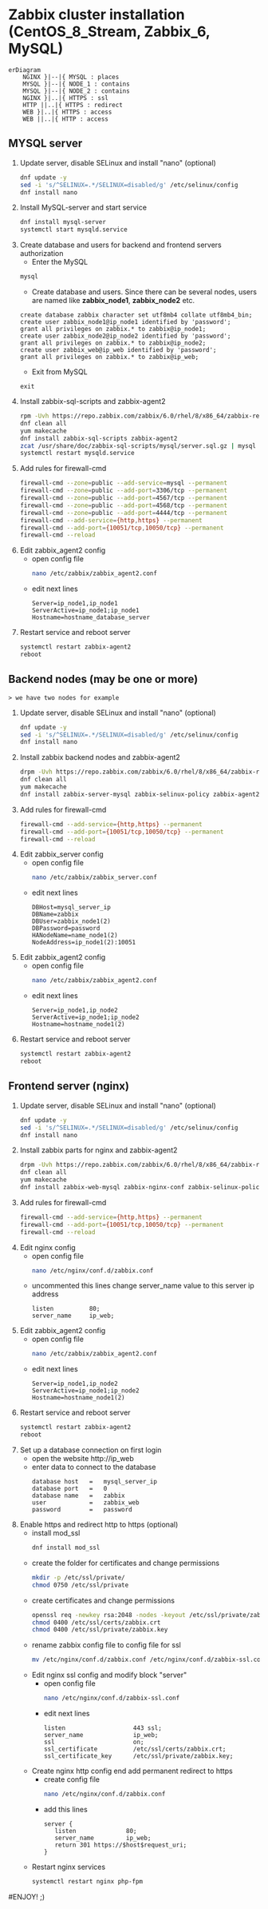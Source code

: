 # Zabbix cluster installation (CentOS_8_Stream, Zabbix_6, MySQL)

```mermaid
erDiagram
    NGINX }|--|{ MYSQL : places
    MYSQL }|--|{ NODE_1 : contains
    MYSQL }|--|{ NODE_2 : contains
    NGINX }|..|{ HTTPS : ssl
    HTTP ||..|{ HTTPS : redirect
    WEB }|..|{ HTTPS : access
    WEB ||..|{ HTTP : access
```

## MYSQL server
1. Update server, disable SELinux and install "nano" (optional)
   ```bash
   dnf update -y
   sed -i 's/^SELINUX=.*/SELINUX=disabled/g' /etc/selinux/config
   dnf install nano
   ```
2. Install MySQL-server and start service
   ```bash
   dnf install mysql-server
   systemctl start mysqld.service
   ```
3. Create database and users for backend and frontend servers authorization 
    - Enter the MySQL
    ```bash
    mysql
    ```
    - Create database and users. Since there can be several nodes, users are named like **zabbix_node1**, **zabbix_node2** etc.   
    ```mysql
    create database zabbix character set utf8mb4 collate utf8mb4_bin;
    create user zabbix_node1@ip_node1 identified by 'password';
    grant all privileges on zabbix.* to zabbix@ip_node1;
    create user zabbix_node2@ip_node2 identified by 'password';
    grant all privileges on zabbix.* to zabbix@ip_node2;
    create user zabbix_web@ip_web identified by 'password';
    grant all privileges on zabbix.* to zabbix@ip_web;
    ```
    - Exit from MySQL
    ```mysql
    exit
    ```
4. Install zabbix-sql-scripts and zabbix-agent2
    ```bash
    rpm -Uvh https://repo.zabbix.com/zabbix/6.0/rhel/8/x86_64/zabbix-release-6.0-1.el8.noarch.rpm
    dnf clean all
    yum makecache
    dnf install zabbix-sql-scripts zabbix-agent2
    zcat /usr/share/doc/zabbix-sql-scripts/mysql/server.sql.gz | mysql zabbix
    systemctl restart mysqld.service
    ```
5. Add rules for firewall-cmd
    ```bash
    firewall-cmd --zone=public --add-service=mysql --permanent
    firewall-cmd --zone=public --add-port=3306/tcp --permanent
    firewall-cmd --zone=public --add-port=4567/tcp --permanent
    firewall-cmd --zone=public --add-port=4568/tcp --permanent
    firewall-cmd --zone=public --add-port=4444/tcp --permanent
    firewall-cmd --add-service={http,https} --permanent
    firewall-cmd --add-port={10051/tcp,10050/tcp} --permanent
    firewall-cmd --reload
    ```
6. Edit zabbix_agent2 config
   - open config file
     ```bash
     nano /etc/zabbix/zabbix_agent2.conf
     ```
   - edit next lines
     ```
     Server=ip_node1,ip_node1
     ServerActive=ip_node1;ip_node1
     Hostname=hostname_database_server
     ```
7. Restart service and reboot server
   ```bash
   systemctl restart zabbix-agent2
   reboot
   ```
## Backend nodes (may be one or more)
    > we have two nodes for example

1. Update server, disable SELinux and install "nano" (optional)
   ```bash
   dnf update -y
   sed -i 's/^SELINUX=.*/SELINUX=disabled/g' /etc/selinux/config
   dnf install nano
   ```
2. Install zabbix backend nodes and zabbix-agent2
   ```bash
   drpm -Uvh https://repo.zabbix.com/zabbix/6.0/rhel/8/x86_64/zabbix-release-6.0-1.el8.noarch.rpm
   dnf clean all
   yum makecache
   dnf install zabbix-server-mysql zabbix-selinux-policy zabbix-agent2
   ```
3. Add rules for firewall-cmd
   ```bash
   firewall-cmd --add-service={http,https} --permanent
   firewall-cmd --add-port={10051/tcp,10050/tcp} --permanent
   firewall-cmd --reload
   ```
4. Edit zabbix_server config
   - open config file
     ```bash
     nano /etc/zabbix/zabbix_server.conf
     ```
   - edit next lines
     ```
     DBHost=mysql_server_ip
     DBName=zabbix
     DBUser=zabbix_node1(2)
     DBPassword=password
     HANodeName=name_node1(2)
     NodeAddress=ip_node1(2):10051
     ```
5. Edit zabbix_agent2 config
   - open config file
     ```bash
     nano /etc/zabbix/zabbix_agent2.conf
     ```
   - edit next lines
     ```
     Server=ip_node1,ip_node2
     ServerActive=ip_node1;ip_node2
     Hostname=hostname_node1(2)
     ```
6. Restart service and reboot server
   ```bash
   systemctl restart zabbix-agent2
   reboot
   ```
## Frontend server (**nginx**)
1. Update server, disable SELinux and install "nano" (optional)
   ```bash
   dnf update -y
   sed -i 's/^SELINUX=.*/SELINUX=disabled/g' /etc/selinux/config
   dnf install nano
   ```
2. Install zabbix parts for nginx and zabbix-agent2
   ```bash
   drpm -Uvh https://repo.zabbix.com/zabbix/6.0/rhel/8/x86_64/zabbix-release-6.0-1.el8.noarch.rpm
   dnf clean all
   yum makecache
   dnf install zabbix-web-mysql zabbix-nginx-conf zabbix-selinux-policy zabbix-agent2
   ```
3. Add rules for firewall-cmd
   ```bash
   firewall-cmd --add-service={http,https} --permanent
   firewall-cmd --add-port={10051/tcp,10050/tcp} --permanent
   firewall-cmd --reload
   ```
4. Edit nginx config
   - open config file
     ```bash
     nano /etc/nginx/conf.d/zabbix.conf
     ```
   - uncommented this lines change server_name value to this server ip address
     ```
     listen          80;
     server_name     ip_web;
     ```
5. Edit zabbix_agent2 config
   - open config file
     ```bash
     nano /etc/zabbix/zabbix_agent2.conf
     ```
   - edit next lines
     ```
     Server=ip_node1,ip_node2
     ServerActive=ip_node1;ip_node2
     Hostname=hostname_node1(2)
     ```
6. Restart service and reboot server
   ```bash
   systemctl restart zabbix-agent2
   reboot
   ```
7. Set up a database connection on first login
   - open the website http://ip_web
   - enter data to connect to the database
     ```
     database host   =   mysql_server_ip
     database port   =   0
     database name   =   zabbix
     user            =   zabbix_web
     password        =   password
     ```
8. Enable https and redirect http to https (optional)
   - install mod_ssl
     ```bash
     dnf install mod_ssl
     ```
   - create the folder for certificates and change permissions
     ```bash
     mkdir -p /etc/ssl/private/
     chmod 0750 /etc/ssl/private
     ```
   - create certificates and change permissions
     ```bash
     openssl req -newkey rsa:2048 -nodes -keyout /etc/ssl/private/zabbix.key -x509 -days 1825 -out /etc/ssl/certs/zabbix.crt -subj "/C=XX/ST=XX/L=XX/O=XX/OU=XX/CN=XX/emailAddress=X@X.lan"
     chmod 0400 /etc/ssl/certs/zabbix.crt
     chmod 0400 /etc/ssl/private/zabbix.key
     ```
   - rename zabbix config file to config file for ssl
     ```bash
     mv /etc/nginx/conf.d/zabbix.conf /etc/nginx/conf.d/zabbix-ssl.conf
     ```
   - Edit nginx ssl config and modify block "server"
     - open config file
       ```bash
       nano /etc/nginx/conf.d/zabbix-ssl.conf
       ```
     - edit next lines
       ```
       listen                   443 ssl;
       server_name              ip_web;
       ssl                      on;
       ssl_certificate          /etc/ssl/certs/zabbix.crt;
       ssl_certificate_key      /etc/ssl/private/zabbix.key;
       ```
   - Create nginx http config end add permanent redirect to https
     - create config file
       ```bash
       nano /etc/nginx/conf.d/zabbix.conf
       ```
     - add this lines
       ```
       server {
          listen              80;
          server_name         ip_web;
          return 301 https://$host$request_uri;
       }
       ```
   - Restart nginx services
     ```bash
     systemctl restart nginx php-fpm
     ```
     
#ENJOY! ;)
